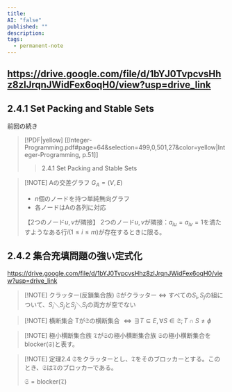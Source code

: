 ```yaml
---
title: 
AI: "false"
published: ""
description: 
tags:
  - permanent-note
---
```

https://drive.google.com/file/d/1bYJ0TvpcvsHhz8zlJrqnJWidFex6oqH0/view?usp=drive_link
---
## 2.4.1 Set Packing and Stable Sets

前回の続き

> [!PDF|yellow] [[Integer-Programming.pdf#page=64&selection=499,0,501,27&color=yellow|Integer-Programming, p.51]]
> > 2.4.1 Set Packing and Stable Sets
> 


> [!NOTE] Aの交差グラフ $G_A = (V,E)$
> - $n$個のノードを持つ単純無向グラフ
> - 各ノードはAの各列に対応
> 
> 【2つのノード$u, v$が隣接】
> 2つのノード$u,v$が隣接：$a_{iu} = a_{iv} = 1$を満たすようなある行$i(1 \leq i \leq m)$が存在するときに限る。 

## 2.4.2 集合充填問題の強い定式化

https://drive.google.com/file/d/1bYJ0TvpcvsHhz8zlJrqnJWidFex6oqH0/view?usp=drive_link


> [!NOTE] クラッター(反鎖集合族)
> $\mathfrak{S}$がクラッター
> $\Leftrightarrow$ すべての$S_i, S_j$の組について、$S_i ＼ S_j$と$S_j ＼ S_i$の両方が空でない


> [!NOTE] 横断集合
> Tが$\mathfrak{S}$の横断集合
> $\Leftrightarrow \exists T \subseteq E, \forall S \in \mathfrak{S} ; T \cap S \neq \phi$


> [!NOTE] 極小横断集合族
> $\mathfrak{T}$が$\mathfrak{S}$の極小横断集合族
> $\mathfrak{S}$の極小横断集合をblocker($\mathfrak{S}$)と表す。


> [!NOTE] 定理2.4 
> $\mathfrak{S}$をクラッターとし、$\mathfrak{T}$をそのブロッカーとする。このとき、$\mathfrak{S}$は$\mathfrak{T}$のブロッカーである。
> 
> $\mathfrak{S} = \text{blocker}(\mathfrak{T})$







